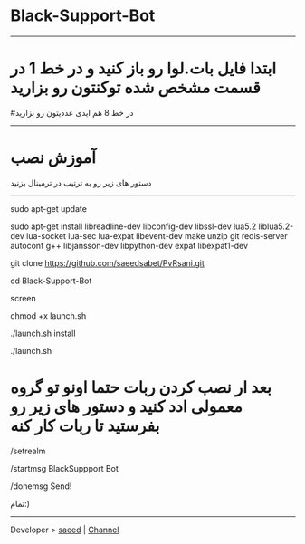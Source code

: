 # Black-Support-Bot
* * *
# ابتدا فایل بات.لوا رو باز کنید و در خط 1 در قسمت مشخص شده توکنتون رو بزارید
#در خط 8 هم ایدی عددیتون رو بزارید
* * *
# آموزش نصب
دستور های زیر رو به ترتیب در ترمینال بزنید
* * *
sudo apt-get update

sudo apt-get install libreadline-dev libconfig-dev libssl-dev lua5.2 liblua5.2-dev lua-socket lua-sec lua-expat libevent-dev make unzip git redis-server autoconf g++ libjansson-dev libpython-dev expat libexpat1-dev


git clone https://github.com/saeedsabet/PvRsani.git

cd Black-Support-Bot

screen

chmod +x launch.sh

./launch.sh install

./launch.sh

# بعد ار نصب کردن ربات حتما اونو تو گروه معمولی ادد کنید و دستور های زیر رو بفرستید تا ربات کار کنه

/setrealm

/startmsg BlackSuppport Bot

/donemsg Send!


تمام:)
* * *
 Developer > [saeed](https://Telegram.me/As_crazy) | 
 [Channel](https://Telegram.me/Giant_team)
